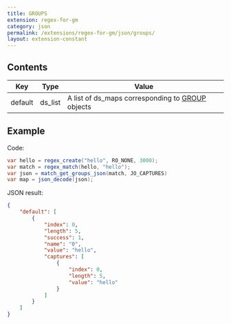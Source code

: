 ```yaml
---
title: GROUPS
extension: regex-for-gm
category: json
permalink: /extensions/regex-for-gm/json/groups/
layout: extension-constant
---
```


## Contents ##

| Key | Type | Value |
| --- | --- | --- |
| default | ds_list | A list of ds_maps corresponding to [GROUP]({{site.baseurl}}/extensions/{{page.extension}}/json/group/) objects |

## Example ##

Code:
```cs
var hello = regex_create("hello", RO_NONE, 3000);
var match = regex_match(hello, "hello");
var json = match_get_groups_json(match, JO_CAPTURES)
var map = json_decode(json);
```

JSON result:
```json
{
    "default": [
        {
            "index": 0,
            "length": 5,
            "success": 1,
            "name": "0",
            "value": "hello",
            "captures": [
                {
                    "index": 0,
                    "length": 5,
                    "value": "hello"
                }
            ]
        }
    ]
}
```